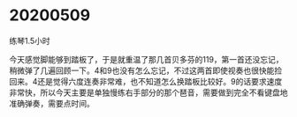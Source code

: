 # 20200509

练琴1.5小时

今天感觉脚能够到踏板了，于是就重温了那几首贝多芬的119，第一首还没忘记，稍微弹了几遍回顾一下。4和9也没有怎么忘记，不过这两首即使视奏也很快能捡回来。4还是觉得六度连奏非常难，也不知道怎么换踏板比较好。9的话要求速度非常快，所以今天主要是单独慢练右手部分的那个琶音，需要做到完全不看键盘地准确弹奏，需要点时间。
